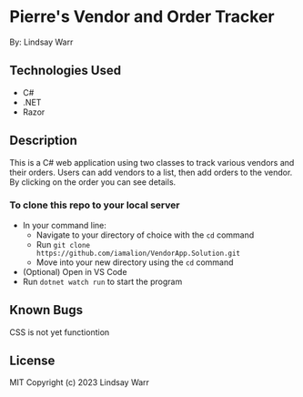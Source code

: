 # Pierre's Vendor and Order Tracker
By: Lindsay Warr

## **Technologies Used**

- C#
- .NET
- Razor

## **Description**

This is a C# web application using two classes to track various vendors and their orders. Users can add vendors to a list, then add orders to the vendor. By clicking on the order you can see details.

### **To clone this repo to your local server**

- In your command line:
    - Navigate to your directory of choice with the `cd` command
    - Run `git clone https://github.com/iamalion/VendorApp.Solution.git`
    - Move into your new directory using the `cd` command
- (Optional) Open in VS Code
- Run `dotnet watch run` to start the program 

## **Known Bugs**

CSS is not yet functiontion

## **License**
MIT 
Copyright (c) 2023 Lindsay Warr